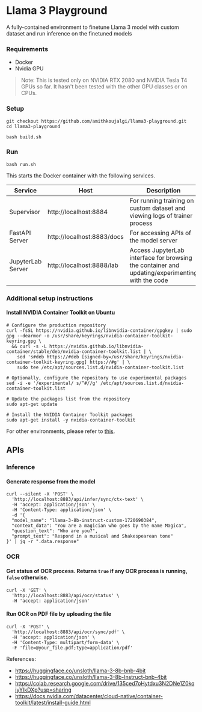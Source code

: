 # Llama 3 Playground

A fully-contained environment to finetune Llama 3 model with custom dataset and run inference on the finetuned models

### Requirements

- Docker
- Nvidia GPU

> Note: This is tested only on NVIDIA RTX 2080 and NVIDIA Tesla T4 GPUs so far. It hasn't been tested with the other GPU
> classes or on CPUs.

### Setup

```shell
git checkout https://github.com/amithkoujalgi/llama3-playground.git
cd llama3-playground

bash build.sh
```

### Run

```shell
bash run.sh
```

This starts the Docker container with the following services.

| Service           | Host                       | Description                                                                                     |   |
|-------------------|----------------------------|-------------------------------------------------------------------------------------------------|---|
| Supervisor        | http://localhost:8884      | For running training on custom dataset and viewing logs of trainer process                      |   |
| FastAPI Server    | http://localhost:8883/docs | For accessing APIs of the model server                                                          |   |
| JupyterLab Server | http://localhost:8888/lab  | Access JupyterLab interface for browsing the container and updating/experimenting with the code |   |

### Additional setup instructions

#### Install NVIDIA Container Toolkit on Ubuntu

```shell
# Configure the production repository
curl -fsSL https://nvidia.github.io/libnvidia-container/gpgkey | sudo gpg --dearmor -o /usr/share/keyrings/nvidia-container-toolkit-keyring.gpg \
  && curl -s -L https://nvidia.github.io/libnvidia-container/stable/deb/nvidia-container-toolkit.list | \
    sed 's#deb https://#deb [signed-by=/usr/share/keyrings/nvidia-container-toolkit-keyring.gpg] https://#g' | \
    sudo tee /etc/apt/sources.list.d/nvidia-container-toolkit.list

# Optionally, configure the repository to use experimental packages
sed -i -e '/experimental/ s/^#//g' /etc/apt/sources.list.d/nvidia-container-toolkit.list

# Update the packages list from the repository
sudo apt-get update

# Install the NVIDIA Container Toolkit packages
sudo apt-get install -y nvidia-container-toolkit
```

For other environments, please refer
to [this](https://docs.nvidia.com/datacenter/cloud-native/container-toolkit/latest/install-guide.html).

## APIs

### Inference

#### Generate response from the model

```shell
curl --silent -X 'POST' \
  'http://localhost:8883/api/infer/sync/ctx-text' \
  -H 'accept: application/json' \
  -H 'Content-Type: application/json' \
  -d '{
  "model_name": "llama-3-8b-instruct-custom-1720690384",
  "context_data": "You are a magician who goes by the name Magica",
  "question_text": "Who are you?",
  "prompt_text": "Respond in a musical and Shakespearean tone"
}' | jq -r ".data.response"
```

### OCR

#### Get status of OCR process. Returns `true` if any OCR process is running, `false` otherwise.

```shell
curl -X 'GET' \
  'http://localhost:8883/api/ocr/status' \
  -H 'accept: application/json'
```

#### Run OCR on PDF file by uploading the file

```shell
curl -X 'POST' \
  'http://localhost:8883/api/ocr/sync/pdf' \
  -H 'accept: application/json' \
  -H 'Content-Type: multipart/form-data' \
  -F 'file=@your_file.pdf;type=application/pdf'
```

References:

- https://huggingface.co/unsloth/llama-3-8b-bnb-4bit
- https://huggingface.co/unsloth/llama-3-8b-Instruct-bnb-4bit
- https://colab.research.google.com/drive/135ced7oHytdxu3N2DNe1Z0kqjyYIkDXp?usp=sharing
- https://docs.nvidia.com/datacenter/cloud-native/container-toolkit/latest/install-guide.html
